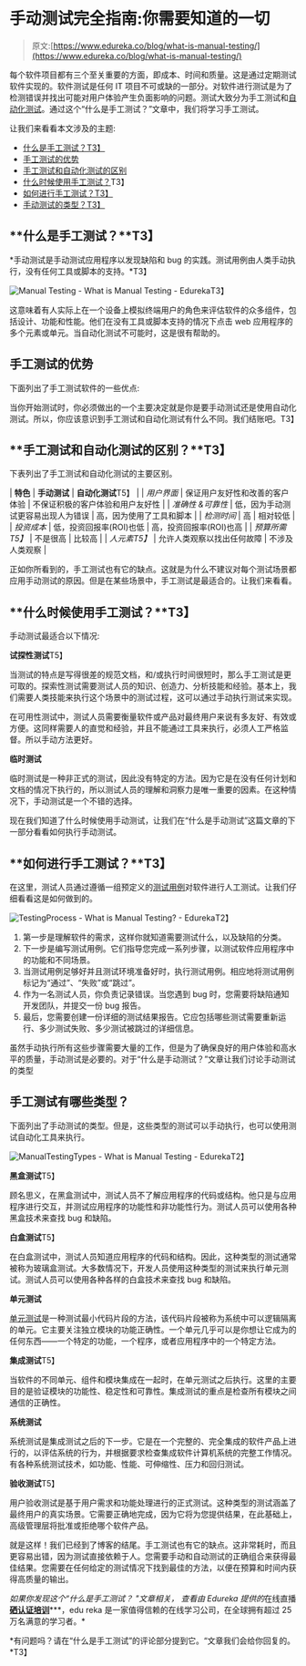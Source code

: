 # 手动测试完全指南:你需要知道的一切

> 原文:[https://www.edureka.co/blog/what-is-manual-testing/](https://www.edureka.co/blog/what-is-manual-testing/)

每个软件项目都有三个至关重要的方面，即成本、时间和质量。这是通过定期测试软件实现的。软件测试是任何 IT 项目不可或缺的一部分。对软件进行测试是为了检测错误并找出可能对用户体验产生负面影响的问题。测试大致分为手工测试和[自动化测试](https://www.edureka.co/blog/automation-testing-tutorial/)。通过这个“什么是手工测试？”文章中，我们将学习手工测试。

让我们来看看本文涉及的主题:

*   [什么是手工测试？T3】](#ManualTesting)
*   [手工测试的优势](#ManualTestingPros)
*   [手工测试和自动化测试的区别](#ManualvsAutomation)
*   [什么时候使用手工测试？](#TestingScenarios)T3】
*   [如何进行手工测试？T3】](#ManualTestingProcess)
*   [手动测试的类型？T3】](#ManualTestingTypes)

## **什么是手工测试？**T3】

*手动测试是手动测试应用程序以发现缺陷和 bug 的实践。测试用例由人类手动执行，没有任何工具或脚本的支持。*T3】

![Manual Testing - What is Manual Testing - Edureka](../Images/8c3a6dc68e6725b1c3c570490c64dd10.png)T3】

这意味着有人实际上在一个设备上模拟终端用户的角色来评估软件的众多组件，包括设计、功能和性能。他们在没有工具或脚本支持的情况下点击 web 应用程序的多个元素或单元。当自动化测试不可能时，这是很有帮助的。

## **手工测试的优势**

下面列出了手工测试软件的一些优点:

当你开始测试时，你必须做出的一个主要决定就是你是要手动测试还是使用自动化测试。所以，你应该意识到手工测试和自动化测试有什么不同。我们结账吧。T3】

## **手工测试和自动化测试的区别？**T3】

下表列出了手工测试和自动化测试的主要区别。

| **特色** | **手动测试** | **自动化测试**T5】 |
| *用户界面* | 保证用户友好性和改善的客户体验 | 不保证积极的客户体验和用户友好性 |
| *准确性 &可靠性* | 低，因为手动测试更容易出现人为错误 | 高，因为使用了工具和脚本 |
| *检测时间* | 高 | 相对较低 |
| *投资成本* | 低，投资回报率(ROI)也低 | 高，投资回报率(ROI)也高 |
| *预算所需T5】* | 不是很高 | 比较高 |
| *人元素T5】* | 允许人类观察以找出任何故障 | 不涉及人类观察 |

正如你所看到的，手工测试也有它的缺点。这就是为什么不建议对每个测试场景都应用手动测试的原因。但是在某些场景中，手工测试是最适合的。让我们来看看。

## **什么时候使用手工测试？**T3】

手动测试最适合以下情况:

**试探性测试**T5】

当测试的特点是写得很差的规范文档，和/或执行时间很短时，那么手工测试是更可取的。探索性测试需要测试人员的知识、创造力、分析技能和经验。基本上，我们需要人类技能来执行这个场景中的测试过程，这可以通过手动执行测试来实现。

在可用性测试中，测试人员需要衡量软件或产品对最终用户来说有多友好、有效或方便。这同样需要人的直觉和经验，并且不能通过工具来执行，必须人工严格监督。所以手动方法更好。

**临时测试**

临时测试是一种非正式的测试，因此没有特定的方法。因为它是在没有任何计划和文档的情况下执行的，所以测试人员的理解和洞察力是唯一重要的因素。在这种情况下，手动测试是一个不错的选择。

现在我们知道了什么时候使用手动测试，让我们在“什么是手动测试”这篇文章的下一部分看看如何执行手动测试。

## **如何进行手工测试？**T3】

在这里，测试人员通过遵循一组预定义的[测试用例](https://www.edureka.co/blog/test-case-in-software-testing/)对软件进行人工测试。让我们仔细看看这是如何做到的。

![TestingProcess - What is Manual Testing? - Edureka](../Images/ddab10e520ae18cb29acd37068305870.png)T2】

1.  第一步是理解软件的需求，这样你就知道需要测试什么，以及缺陷的分类。
2.  下一步是编写测试用例。它们指导您完成一系列步骤，以测试软件应用程序中的功能和不同场景。
3.  当测试用例足够好并且测试环境准备好时，执行测试用例。相应地将测试用例标记为“通过”、“失败”或“跳过”。
4.  作为一名测试人员，你负责记录错误。当您遇到 bug 时，您需要将缺陷通知开发团队，并提交一份 bug 报告。
5.  最后，您需要创建一份详细的测试结果报告。它应包括哪些测试需要重新运行、多少测试失败、多少测试被跳过的详细信息。

虽然手动执行所有这些步骤需要大量的工作，但是为了确保良好的用户体验和高水平的质量，手动测试是必要的。对于“什么是手动测试？”文章让我们讨论手动测试的类型

## **手工测试有哪些类型？**

下面列出了手动测试的类型。但是，这些类型的测试可以手动执行，也可以使用测试自动化工具来执行。

![ManualTestingTypes - What is Manual Testing - Edureka](../Images/325db4fb747e39790b54875d8e1889ec.png)T2】

**黑盒测试**T5】

顾名思义，在黑盒测试中，测试人员不了解应用程序的代码或结构。他只是与应用程序进行交互，并测试应用程序的功能性和非功能性行为。测试人员可以使用各种黑盒技术来查找 bug 和缺陷。

**白盒测试**T5】

在白盒测试中，测试人员知道应用程序的代码和结构。因此，这种类型的测试通常被称为玻璃盒测试。大多数情况下，开发人员使用这种类型的测试来执行单元测试。测试人员可以使用各种各样的白盒技术来查找 bug 和缺陷。

**单元测试**

[单元测试](https://www.edureka.co/blog/what-is-unit-testing)是一种测试最小代码片段的方法，该代码片段被称为系统中可以逻辑隔离的单元。它主要关注独立模块的功能正确性。一个单元几乎可以是你想让它成为的任何东西——一个特定的功能，一个程序，或者应用程序中的一个特定方法。

**集成测试**T5】

当软件的不同单元、组件和模块集成在一起时，在单元测试之后执行。这里的主要目的是验证模块的功能性、稳定性和可靠性。集成测试的重点是检查所有模块之间通信的正确性。

**系统测试**

系统测试是集成测试之后的下一步。它是在一个完整的、完全集成的软件产品上进行的，以评估系统的行为，并根据要求检查集成软件计算机系统的完整工作情况。有各种系统测试技术，如功能、性能、可伸缩性、压力和回归测试。

**验收测试**T5】

用户验收测试是基于用户需求和功能处理进行的正式测试。这种类型的测试涵盖了最终用户的真实场景。它需要正确地完成，因为它将为您提供结果，在此基础上，高级管理层将批准或拒绝哪个软件产品。

就是这样！我们已经到了博客的结尾。手工测试也有它的缺点。这非常耗时，而且更容易出错，因为测试直接依赖于人。您需要手动和自动测试的正确组合来获得最佳结果。您需要在任何给定的测试情况下找到最佳的方法，以便在预算和时间内获得高质量的输出。

*如果你发现这个“什么是手工测试？* *"文章相关，* *查看由 Edureka 提供的*在线直播 **[硒认证培训](https://www.edureka.co/selenium-certification-training)*****，edu reka 是一家值得信赖的在线学习公司，在全球拥有超过 25 万名满意的学习者。*

*有问题吗？请在“什么是手工测试”的评论部分提到它。“文章我们会给你回复的。*T3】